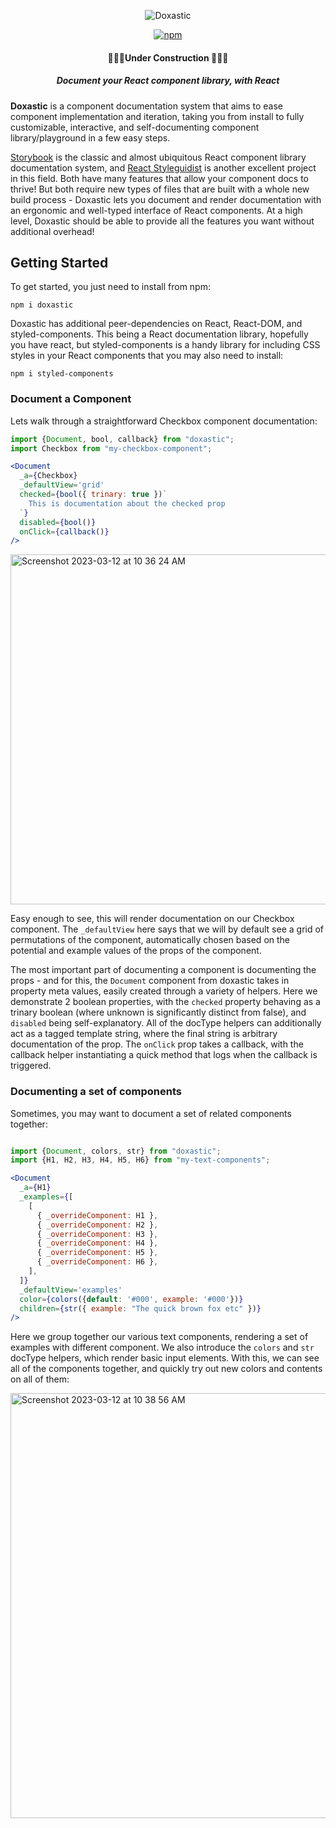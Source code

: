 
<p align="center"><img align="center" alt="Doxastic" src="https://user-images.githubusercontent.com/4743325/224505564-9a428cf2-7dbe-4fbb-84b6-9cb8799a92d0.png" /></p>
<p align="center">
  <a href="https://www.npmjs.com/package/doxastic"><img alt="npm" src="https://img.shields.io/npm/v/doxastic" /></a>
</p>
<h4 align="center">🚧🚧🚧Under Construction 🚧🚧🚧</h4>
<h5 align="center">Document your React component library, with React</h5>

           
  
**Doxastic** is a component documentation system that aims to ease component implementation and iteration, taking you from install to fully customizable, interactive, and self-documenting component library/playground in a few easy steps.

[Storybook](https://github.com/storybookjs/storybook) is the classic and almost ubiquitous React component library documentation system, and [React Styleguidist](https://github.com/styleguidist/react-styleguidist) is another excellent project in this field. Both have many features that allow your component docs to thrive! But both require new types of files that are built with a whole new build process - Doxastic lets you document and render documentation with an ergonomic and well-typed interface of React components. At a high level, Doxastic should be able to provide all the features you want without additional overhead!

## Getting Started

To get started, you just need to install from npm:
```
npm i doxastic
```

Doxastic has additional peer-dependencies on React, React-DOM, and styled-components. This being a React documentation library, hopefully you have react, but styled-components is a handy library for including CSS styles in your React components that you may also need to install:
```
npm i styled-components
```

### Document a Component
Lets walk through a straightforward Checkbox component documentation:
```jsx
import {Document, bool, callback} from "doxastic";
import Checkbox from "my-checkbox-component";

<Document
  _a={Checkbox}
  _defaultView='grid'
  checked={bool({ trinary: true })`
    This is documentation about the checked prop
  `}
  disabled={bool()}
  onClick={callback()}
/>
```

<img width="560" alt="Screenshot 2023-03-12 at 10 36 24 AM" src="https://user-images.githubusercontent.com/4743325/224551675-2389a32b-b8c0-42d6-b1dd-45730d43e396.png">

Easy enough to see, this will render documentation on our Checkbox component. The `_defaultView` here says that we will by default see a grid of permutations of the component, automatically chosen based on the potential and example values of the props of the component.

The most important part of documenting a component is documenting the props - and for this, the `Document` component from doxastic takes in property meta values, easily created through a variety of helpers. Here we demonstrate 2 boolean properties, with the `checked` property behaving as a trinary boolean (where unknown is significantly distinct from false), and `disabled` being self-explanatory. All of the docType helpers can additionally act as a tagged template string, where the final string is arbitrary documentation of the prop. The `onClick` prop takes a callback, with the callback helper instantiating a quick method that logs when the callback is triggered.

### Documenting a set of components

Sometimes, you may want to document a set of related components together:
```jsx

import {Document, colors, str} from "doxastic";
import {H1, H2, H3, H4, H5, H6} from "my-text-components";

<Document
  _a={H1}
  _examples={[
    [
      { _overrideComponent: H1 },
      { _overrideComponent: H2 },
      { _overrideComponent: H3 },
      { _overrideComponent: H4 },
      { _overrideComponent: H5 },
      { _overrideComponent: H6 },
    ],
  ]}
  _defaultView='examples'
  color={colors({default: '#000', example: '#000'})}
  children={str({ example: "The quick brown fox etc" })}
/>
```
Here we group together our various text components, rendering a set of examples with different component. We also introduce the `colors` and `str` docType helpers, which render basic input elements. With this, we can see all of the components together, and quickly try out new colors and contents on all of them:

<img width="680" alt="Screenshot 2023-03-12 at 10 38 56 AM" src="https://user-images.githubusercontent.com/4743325/224551747-f1068e2b-b8cc-4164-95a3-6a2e3b1dd54c.png">
